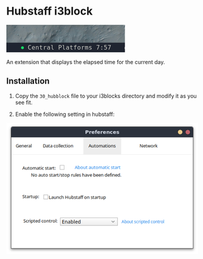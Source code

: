 # Hubstaff i3block

![A preview of the extension.](imgs/preview.png)

An extension that displays the elapsed time for the current day.

## Installation

1. Copy the `30_hubblock` file to your i3blocks directory and modify it as you see fit.

2. Enable the following setting in hubstaff:

![preferences_screenshot.png](imgs/preferences_screenshot.png)
